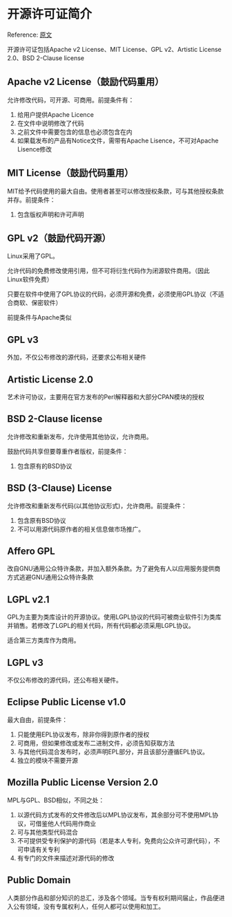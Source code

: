 # 开源许可证简介

Reference: [原文][1]

开源许可证包括Apache v2 License、MIT License、GPL v2、Artistic License 2.0、BSD 2-Clause license

## Apache v2 License（鼓励代码重用）

允许修改代码，可开源、可商用。前提条件有：

1. 给用户提供Apache Licence
2. 在文件中说明修改了代码
3. 之前文件中需要包含的信息也必须包含在内
4. 如果载发布的产品有Notice文件，需带有Apache Lisence，不可对Apache Lisence修改

## MIT License（鼓励代码重用）

MIT给予代码使用的最大自由。使用者甚至可以修改授权条款，可与其他授权条款并存。前提条件：

1. 包含版权声明和许可声明

## GPL v2（鼓励代码开源）

Linux采用了GPL。

允许代码的免费修改使用引用，但不可将衍生代码作为闭源软件商用。（因此Linux软件免费）

只要在软件中使用了GPL协议的代码，必须开源和免费，必须使用GPL协议（不适合商软、保密软件）

前提条件与Apache类似

## GPL v3

外加，不仅公布修改的源代码，还要求公布相关硬件

## Artistic License 2.0

艺术许可协议，主要用在官方发布的Perl解释器和大部分CPAN模块的授权

## BSD 2-Clause license

允许修改和重新发布，允许使用其他协议，允许商用。

鼓励代码共享但要尊重作者版权，前提条件：

1. 包含原有的BSD协议

## BSD (3-Clause) License
允许修改和重新发布代码(以其他协议形式)，允许商用。前提条件：

1. 包含原有BSD协议
2. 不可以用源代码原作者的相关信息做市场推广。

## Affero GPL

改自GNU通用公众特许条款，并加入额外条款。为了避免有人以应用服务提供商方式逃避GNU通用公众特许条款

## LGPL v2.1

GPL为主要为类库设计的开源协议。使用LGPL协议的代码可被商业软件引为类库并销售。若修改了LGPL的相关代码，所有代码都必须采用LGPL协议。

适合第三方类库作为商用。

## LGPL v3

不仅公布修改的源代码，还公布相关硬件。

## Eclipse Public License v1.0

最大自由，前提条件：

1. 只能使用EPL协议发布，除非你得到原作者的授权
2. 可商用，但如果修改或发布二进制文件，必须告知获取方法
3. 与其他代码混合发布时，必须声明EPL部分，并且该部分遵循EPL协议。
4. 独立的模块不需要开源

## Mozilla Public License Version 2.0

MPL与GPL、BSD相似，不同之处：

1. 以源代码方式发布的文件修改后以MPL协议发布，其余部分可不使用MPL协议，可借鉴他人代码用作商业
2. 可与其他类型代码混合
3. 不可提供受专利保护的源代码（若是本人专利，免费向公众许可源代码），不可申请有关专利
4. 有专门的文件来描述对源代码的修改

## Public Domain

人类部分作品和部分知识的总汇，涉及各个领域。当专有权利期间届止，作品便进入公有领域，没有专属权利人，任何人都可以使用和加工。

  [1]: https://gitee.com/oschina/git-osc/wikis/pages?title=License&parent=
